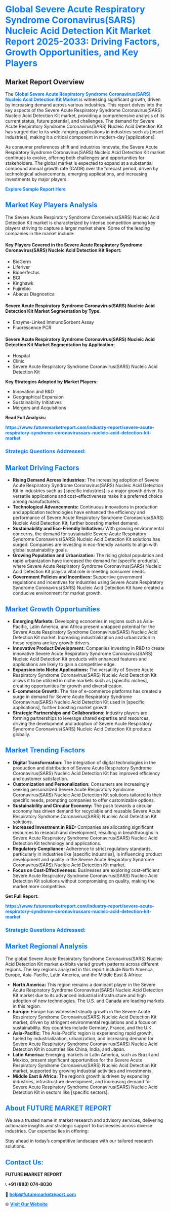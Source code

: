 <h1 style="color: #007BFF;">Global Severe Acute Respiratory Syndrome Coronavirus(SARS) Nucleic Acid Detection Kit Market Report 2025-2033: Driving Factors, Growth Opportunities, and Key Players</h1>

<section id="overview">
<h2>Market Report Overview</h2>
<p>The <a href="https://www.futuremarketreport.com/industry-report/severe-acute-respiratory-syndrome-coronavirussars-nucleic-acid-detection-kit-market" style="color: #007BFF; text-decoration: none;"><strong>Global Severe Acute Respiratory Syndrome Coronavirus(SARS) Nucleic Acid Detection Kit Market</strong></a> is witnessing significant growth, driven by increasing demand across various industries. This report delves into the key aspects of the Severe Acute Respiratory Syndrome Coronavirus(SARS) Nucleic Acid Detection Kit market, providing a comprehensive analysis of its current status, future potential, and challenges. The demand for Severe Acute Respiratory Syndrome Coronavirus(SARS) Nucleic Acid Detection Kit has surged due to its wide-ranging applications in industries such as [insert industries], making it a critical component in modern-day [applications].</p>
<p>As consumer preferences shift and industries innovate, the Severe Acute Respiratory Syndrome Coronavirus(SARS) Nucleic Acid Detection Kit market continues to evolve, offering both challenges and opportunities for stakeholders. The global market is expected to expand at a substantial compound annual growth rate (CAGR) over the forecast period, driven by technological advancements, emerging applications, and increasing investments by major players.</p>
</section>

<section id="overview">
<p><a href="https://www.futuremarketreport.com/request-sample/reportId=123806" style="color: #007BFF; text-decoration: none;"><strong>Explore Sample Report Here</strong></a></p>
</section>

<section id="key-players">
<h2 style="color: #007BFF;">Market Key Players Analysis</h2>
<p>The Severe Acute Respiratory Syndrome Coronavirus(SARS) Nucleic Acid Detection Kit market is characterized by intense competition among key players striving to capture a larger market share. Some of the leading companies in the market include:</p>
<h4>Key Players Covered in the Severe Acute Respiratory Syndrome Coronavirus(SARS) Nucleic Acid Detection Kit Report:</h4>
<ul><li>BioGerm</li><li>Liferiver</li><li>Bioperfectus</li><li>BGI</li><li>Kinghawk</li><li>Fujirebio</li><li>Abacus Diagnostica</li></ul>
<h4>Severe Acute Respiratory Syndrome Coronavirus(SARS) Nucleic Acid Detection Kit Market Segmentation by Type:</h4>
<ul><li>Enzyme-Linked ImmunoSorbent Assay</li><li>Fluorescence PCR</li></ul>

<h4>Severe Acute Respiratory Syndrome Coronavirus(SARS) Nucleic Acid Detection Kit Market Segmentation by Application:</h4>
<ul><li>Hospital</li><li>Clinic</li><li>Severe Acute Respiratory Syndrome Coronavirus(SARS) Nucleic Acid Detection Kit</li></ul>
<p><strong>Key Strategies Adopted by Market Players:</strong></p>
<ul>
<li>Innovation and R&D</li>
<li>Geographical Expansion</li>
<li>Sustainability Initiatives</li>
<li>Mergers and Acquisitions</li>
</ul>
</section>

<section>
<p><strong>Read Full Analysis: </strong></p><a href="https://www.futuremarketreport.com/industry-report/severe-acute-respiratory-syndrome-coronavirussars-nucleic-acid-detection-kit-market" style="color: #007BFF; text-decoration: none;"><strong>https://www.futuremarketreport.com/industry-report/severe-acute-respiratory-syndrome-coronavirussars-nucleic-acid-detection-kit-market</strong></a>
<h3 style="color: #007BFF;">Strategic Questions Addressed:</h3>
</section>

<section id="driving-factors">
<h2 style="color: #007BFF;">Market Driving Factors</h2>
<ul>
<li><strong>Rising Demand Across Industries:</strong> The increasing adoption of Severe Acute Respiratory Syndrome Coronavirus(SARS) Nucleic Acid Detection Kit in industries such as [specific industries] is a major growth driver. Its versatile applications and cost-effectiveness make it a preferred choice among manufacturers.</li>
<li><strong>Technological Advancements:</strong> Continuous innovations in production and application technologies have enhanced the efficiency and performance of Severe Acute Respiratory Syndrome Coronavirus(SARS) Nucleic Acid Detection Kit, further boosting market demand.</li>
<li><strong>Sustainability and Eco-Friendly Initiatives:</strong> With growing environmental concerns, the demand for sustainable Severe Acute Respiratory Syndrome Coronavirus(SARS) Nucleic Acid Detection Kit solutions has surged. Companies are investing in eco-friendly variants to align with global sustainability goals.</li>
<li><strong>Growing Population and Urbanization:</strong> The rising global population and rapid urbanization have increased the demand for [specific products], where Severe Acute Respiratory Syndrome Coronavirus(SARS) Nucleic Acid Detection Kit plays a vital role in meeting consumer needs.</li>
<li><strong>Government Policies and Incentives:</strong> Supportive government regulations and incentives for industries using Severe Acute Respiratory Syndrome Coronavirus(SARS) Nucleic Acid Detection Kit have created a conducive environment for market growth.</li>
</ul>
</section>

<section id="growth-opportunities">
<h2 style="color: #007BFF;">Market Growth Opportunities</h2>
<ul>
<li><strong>Emerging Markets:</strong> Developing economies in regions such as Asia-Pacific, Latin America, and Africa present untapped potential for the Severe Acute Respiratory Syndrome Coronavirus(SARS) Nucleic Acid Detection Kit market. Increasing industrialization and urbanization in these regions are key growth drivers.</li>
<li><strong>Innovative Product Development:</strong> Companies investing in R&D to create innovative Severe Acute Respiratory Syndrome Coronavirus(SARS) Nucleic Acid Detection Kit products with enhanced features and applications are likely to gain a competitive edge.</li>
<li><strong>Expansion into Niche Applications:</strong> The versatility of Severe Acute Respiratory Syndrome Coronavirus(SARS) Nucleic Acid Detection Kit allows it to be utilized in niche markets such as [specific niches], creating opportunities for growth and diversification.</li>
<li><strong>E-commerce Growth:</strong> The rise of e-commerce platforms has created a surge in demand for Severe Acute Respiratory Syndrome Coronavirus(SARS) Nucleic Acid Detection Kit used in [specific applications], further boosting market growth.</li>
<li><strong>Strategic Partnerships and Collaborations:</strong> Industry players are forming partnerships to leverage shared expertise and resources, driving the development and adoption of Severe Acute Respiratory Syndrome Coronavirus(SARS) Nucleic Acid Detection Kit products globally.</li>
</ul>
</section>

<section id="trending-factors">
<h2 style="color: #007BFF;">Market Trending Factors</h2>
<ul>
<li><strong>Digital Transformation:</strong> The integration of digital technologies in the production and distribution of Severe Acute Respiratory Syndrome Coronavirus(SARS) Nucleic Acid Detection Kit has improved efficiency and customer satisfaction.</li>
<li><strong>Customization and Personalization:</strong> Consumers are increasingly seeking personalized Severe Acute Respiratory Syndrome Coronavirus(SARS) Nucleic Acid Detection Kit solutions tailored to their specific needs, prompting companies to offer customizable options.</li>
<li><strong>Sustainability and Circular Economy:</strong> The push towards a circular economy has driven demand for recyclable and reusable Severe Acute Respiratory Syndrome Coronavirus(SARS) Nucleic Acid Detection Kit solutions.</li>
<li><strong>Increased Investment in R&D:</strong> Companies are allocating significant resources to research and development, resulting in breakthroughs in Severe Acute Respiratory Syndrome Coronavirus(SARS) Nucleic Acid Detection Kit technology and applications.</li>
<li><strong>Regulatory Compliance:</strong> Adherence to strict regulatory standards, particularly in industries like [specific industries], is influencing product development and quality in the Severe Acute Respiratory Syndrome Coronavirus(SARS) Nucleic Acid Detection Kit market.</li>
<li><strong>Focus on Cost-Effectiveness:</strong> Businesses are exploring cost-efficient Severe Acute Respiratory Syndrome Coronavirus(SARS) Nucleic Acid Detection Kit solutions without compromising on quality, making the market more competitive.</li>
</ul>
</section>

<section>
<p><strong>Get Full Report: </strong></p><a href="https://www.futuremarketreport.com/industry-report/severe-acute-respiratory-syndrome-coronavirussars-nucleic-acid-detection-kit-market" style="color: #007BFF; text-decoration: none;"><strong>https://www.futuremarketreport.com/industry-report/severe-acute-respiratory-syndrome-coronavirussars-nucleic-acid-detection-kit-market</strong></a>
<h3 style="color: #007BFF;">Strategic Questions Addressed:</h3>
</section>


<section id="regional-analysis">
<h2 style="color: #007BFF;">Market Regional Analysis</h2>
<p>The global Severe Acute Respiratory Syndrome Coronavirus(SARS) Nucleic Acid Detection Kit market exhibits varied growth patterns across different regions. The key regions analyzed in this report include North America, Europe, Asia-Pacific, Latin America, and the Middle East & Africa:</p>
<ul>
<li><strong>North America:</strong> This region remains a dominant player in the Severe Acute Respiratory Syndrome Coronavirus(SARS) Nucleic Acid Detection Kit market due to its advanced industrial infrastructure and high adoption of new technologies. The U.S. and Canada are leading markets in this region.</li>
<li><strong>Europe:</strong> Europe has witnessed steady growth in the Severe Acute Respiratory Syndrome Coronavirus(SARS) Nucleic Acid Detection Kit market, driven by stringent environmental regulations and a focus on sustainability. Key countries include Germany, France, and the U.K.</li>
<li><strong>Asia-Pacific:</strong> The Asia-Pacific region is experiencing rapid growth, fueled by industrialization, urbanization, and increasing demand for Severe Acute Respiratory Syndrome Coronavirus(SARS) Nucleic Acid Detection Kit in countries like China, India, and Japan.</li>
<li><strong>Latin America:</strong> Emerging markets in Latin America, such as Brazil and Mexico, present significant opportunities for the Severe Acute Respiratory Syndrome Coronavirus(SARS) Nucleic Acid Detection Kit market, supported by growing industrial activities and investments.</li>
<li><strong>Middle East & Africa:</strong> The region’s growth is driven by expanding industries, infrastructure development, and increasing demand for Severe Acute Respiratory Syndrome Coronavirus(SARS) Nucleic Acid Detection Kit in sectors like [specific sectors].</li>
</ul>
</section>

<footer>
<h2 style="color: #007BFF;">About FUTURE MARKET REPORT</h2>
<p>We are a trusted name in market research and advisory services, delivering actionable insights and strategic support to businesses across diverse industries. Our expertise lies in offering:</p>

<p>Stay ahead in today’s competitive landscape with our tailored research solutions.</p>

<h2 style="color: #007BFF;">Contact Us:</h2>
<p><strong>FUTURE MARKET REPORT</strong></p>
<p>📞 <strong>+91 (883) 074-8030</strong></p>
<p>📧 <strong><a href="mailto:help@futuremarketreport.com" style="color: #007BFF;">help@futuremarketreport.com</a></strong></p>
<p>🌐 <strong><a href="https://www.futuremarketreport.com/" style="color: #007BFF;">Visit Our Website</a></strong></p>
</footer>